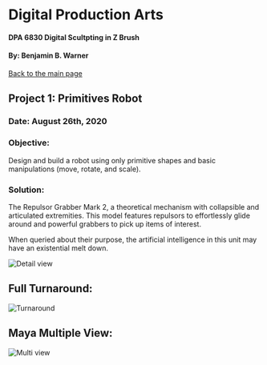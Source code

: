 # Digital Production Arts
#### DPA 6830 Digital Scultpting in Z Brush
#### By: Benjamin B. Warner

[Back to the main page](https://benwarnerdigitalarts.github.io/3Dworks/)

## Project 1: Primitives Robot
### Date: August 26th, 2020

### Objective:
Design and build a robot using only primitive shapes and basic manipulations (move, rotate, and scale).

### Solution:
The Repulsor Grabber Mark 2, a theoretical mechanism with collapsible and articulated extremities.  This model features repulsors to effortlessly glide around and powerful grabbers to pick up items of interest.

When queried about their purpose, the artificial intelligence in this unit may have an existential melt down.

![Detail view](https://benwarnerdigitalarts.github.io/3Dworks/dpa8070/images/primitiveRobot/primitivesRobotDetail.jpg)

## Full Turnaround:
![Turnaround](https://benwarnerdigitalarts.github.io/3Dworks/dpa8070/images/primitiveRobot/primitivesRobotMultiTurn.jpg)

## Maya Multiple View:
![Multi view](https://benwarnerdigitalarts.github.io/3Dworks/dpa8070/images/primitiveRobot/primitivesRobotMulti.jpg)


